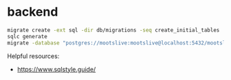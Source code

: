 # backend

```sh
migrate create -ext sql -dir db/migrations -seq create_initial_tables
sqlc generate
migrate -database "postgres://mootslive:mootslive@localhost:5432/mootslive" -path db/migrations up
```

Helpful resources:

- <https://www.sqlstyle.guide/>
